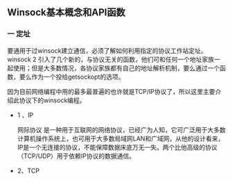 ## Winsock基本概念和API函数

### 一 定址

​	要通用于过winsock建立通信，必须了解如何利用指定的协议工作站定址。winsock 2 引入了几个新的，与协议无关的函数，他们可和任何一个地址家族一起使用；但是大多数情况，各协议家族都有自己的地址解析机制，要么通过一个函数，要么作为一个投给getsockopt的选项。

​	因为目前网络编程中用的最多最普遍的也许就是TCP/IP协议了，所以这里主要介绍此协议下的winsock编程。

* 1 、IP

   网际协议 是一种用于互联网的网络协议，已经广为人知，它可广泛用于大多数计算机操作系统上，也可用于大多数局域网LAN和广域网，从他的设计看来，IP是一个无连接的协议，不能保障数据床底万无一失。两个比他高级的协议（TCP/UDP）用于依赖IP协议的数据通信。

* 2、TCP

  ​





